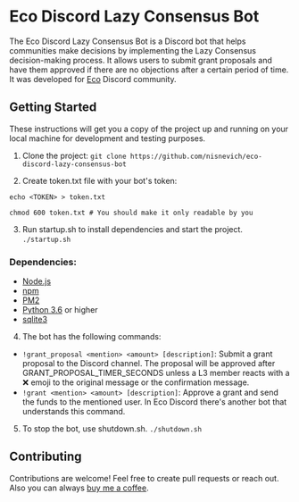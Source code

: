 # Eco Discord Lazy Consensus Bot

The Eco Discord Lazy Consensus Bot is a Discord bot that helps communities make decisions by implementing the Lazy Consensus decision-making process. It allows users to submit grant proposals and have them approved if there are no objections after a certain period of time. It was developed for [Eco](https://eco.org/) Discord community.

## Getting Started
These instructions will get you a copy of the project up and running on your local machine for development and testing purposes.

1. Clone the project:
`git clone https://github.com/nisnevich/eco-discord-lazy-consensus-bot`

2. Create token.txt file with your bot's token:

`echo <TOKEN> > token.txt`

`chmod 600 token.txt # You should make it only readable by you`

3. Run startup.sh to install dependencies and start the project.
`./startup.sh`

### Dependencies:
- [Node.js](https://nodejs.org)
- [npm](https://www.npmjs.com)
- [PM2](https://pm2.io)
- [Python 3.6](https://www.python.org/downloads/release/python-360/) or higher
- [sqlite3](https://www.sqlite.org)

4. The bot has the following commands:
- `!grant_proposal <mention> <amount> [description]`: Submit a grant proposal to the Discord channel. The proposal will be approved after GRANT_PROPOSAL_TIMER_SECONDS unless a L3 member reacts with a :x: emoji to the original message or the confirmation message.
- `!grant <mention> <amount> [description]`: Approve a grant and send the funds to the mentioned user. In Eco Discord there's another bot that understands this command.

5. To stop the bot, use shutdown.sh.
`./shutdown.sh`

## Contributing
Contributions are welcome! Feel free to create pull requests or reach out. Also you can always [buy me a coffee](https://www.buymeacoffee.com/a.nisnevich).
